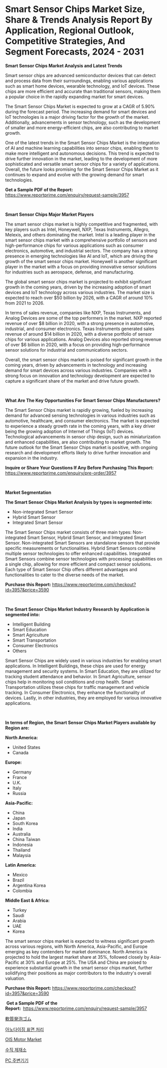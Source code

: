 <p><h1>Smart Sensor Chips Market Size, Share & Trends Analysis Report By Application, Regional Outlook, Competitive Strategies, And Segment Forecasts, 2024 - 2031</h1></p><p><strong>Smart Sensor Chips Market Analysis and Latest Trends</strong></p>
<p><p>Smart sensor chips are advanced semiconductor devices that can detect and process data from their surroundings, enabling various applications such as smart home devices, wearable technology, and IoT devices. These chips are more efficient and accurate than traditional sensors, making them a popular choice in the rapidly expanding market for smart devices.</p><p>The Smart Sensor Chips Market is expected to grow at a CAGR of 5.90% during the forecast period. The increasing demand for smart devices and IoT technologies is a major driving factor for the growth of the market. Additionally, advancements in sensor technology, such as the development of smaller and more energy-efficient chips, are also contributing to market growth.</p><p>One of the latest trends in the Smart Sensor Chips Market is the integration of AI and machine learning capabilities into sensor chips, enabling them to make more intelligent and autonomous decisions. This trend is expected to drive further innovation in the market, leading to the development of more sophisticated and versatile smart sensor chips for a variety of applications. Overall, the future looks promising for the Smart Sensor Chips Market as it continues to expand and evolve with the growing demand for smart technologies.</p></p>
<p><strong>Get a Sample PDF of the Report:&nbsp;</strong> <a href="https://www.reportprime.com/enquiry/request-sample/3957">https://www.reportprime.com/enquiry/request-sample/3957</a></p>
<p>&nbsp;</p>
<p><strong>Smart Sensor Chips Major Market Players</strong></p>
<p><p>The smart sensor chips market is highly competitive and fragmented, with key players such as Intel, Honeywell, NXP, Texas Instruments, Allegro, Melexis, and others dominating the market. Intel is a leading player in the smart sensor chips market with a comprehensive portfolio of sensors and high-performance chips for various applications such as consumer electronics, automotive, and industrial sectors. The company has a strong presence in emerging technologies like AI and IoT, which are driving the growth of the smart sensor chips market. Honeywell is another significant player in the market with a focus on providing innovative sensor solutions for industries such as aerospace, defense, and manufacturing. </p><p>The global smart sensor chips market is projected to exhibit significant growth in the coming years, driven by the increasing adoption of smart devices and IoT technology across various industries. The market size is expected to reach over $50 billion by 2026, with a CAGR of around 10% from 2021 to 2026.</p><p>In terms of sales revenue, companies like NXP, Texas Instruments, and Analog Devices are some of the top performers in the market. NXP reported revenue of over $8 billion in 2020, with a strong presence in automotive, industrial, and consumer electronics. Texas Instruments generated sales revenue of around $14 billion in 2020, with a diverse portfolio of sensor chips for various applications. Analog Devices also reported strong revenue of over $6 billion in 2020, with a focus on providing high-performance sensor solutions for industrial and communications sectors.</p><p>Overall, the smart sensor chips market is poised for significant growth in the coming years, driven by advancements in technology and increasing demand for smart devices across various industries. Companies with a strong focus on innovation and technology development are expected to capture a significant share of the market and drive future growth.</p></p>
<p>&nbsp;</p>
<p><strong>What Are The Key Opportunities For Smart Sensor Chips Manufacturers?</strong></p>
<p><p>The Smart Sensor Chips market is rapidly growing, fueled by increasing demand for advanced sensing technologies in various industries such as automotive, healthcare, and consumer electronics. The market is expected to experience a steady growth rate in the coming years, with a key driver being the growing adoption of Internet of Things (IoT) devices. Technological advancements in sensor chip design, such as miniaturization and enhanced capabilities, are also contributing to market growth. The future outlook for the Smart Sensor Chips market is positive, with ongoing research and development efforts likely to drive further innovation and expansion in the industry.</p></p>
<p><strong>Inquire or Share Your Questions If Any Before Purchasing This Report:</strong> <a href="https://www.reportprime.com/enquiry/pre-order/3957">https://www.reportprime.com/enquiry/pre-order/3957</a></p>
<p>&nbsp;</p>
<p><strong>Market Segmentation</strong></p>
<p><strong>The Smart Sensor Chips Market Analysis by types is segmented into:</strong></p>
<p><ul><li>Non-integrated Smart Sensor</li><li>Hybrid Smart Sensor</li><li>Integrated Smart Sensor</li></ul></p>
<p><p>The Smart Sensor Chips market consists of three main types: Non-integrated Smart Sensor, Hybrid Smart Sensor, and Integrated Smart Sensor. Non-integrated Smart Sensors are standalone sensors that provide specific measurements or functionalities. Hybrid Smart Sensors combine multiple sensor technologies to offer enhanced capabilities. Integrated Smart Sensors combine sensor technologies with processing capabilities on a single chip, allowing for more efficient and compact sensor solutions. Each type of Smart Sensor Chip offers different advantages and functionalities to cater to the diverse needs of the market.</p></p>
<p><strong>Purchase this Report:&nbsp;</strong><a href="https://www.reportprime.com/checkout?id=3957&price=3590">https://www.reportprime.com/checkout?id=3957&price=3590</a></p>
<p>&nbsp;</p>
<p><strong>The Smart Sensor Chips Market Industry Research by Application is segmented into:</strong></p>
<p><ul><li>Intelligent Building</li><li>Smart Education</li><li>Smart Agriculture</li><li>Smart Transportation</li><li>Consumer Electronics</li><li>Others</li></ul></p>
<p><p>Smart Sensor Chips are widely used in various industries for enabling smart applications. In Intelligent Buildings, these chips are used for energy management and security systems. In Smart Education, they are utilized for tracking student attendance and behavior. In Smart Agriculture, sensor chips help in monitoring soil conditions and crop health. Smart Transportation utilizes these chips for traffic management and vehicle tracking. In Consumer Electronics, they enhance the functionality of devices. Lastly, in other industries, they are employed for various innovative applications.</p></p>
<p>&nbsp;</p>
<p><strong>In terms of Region, the Smart Sensor Chips Market Players available by Region are:</strong></p>
<p>
    <p> <strong> North America: </strong>
        <ul>
            <li>United States</li>
            <li>Canada</li>
        </ul>
        </p> 
    <p> <strong> Europe: </strong>
        <ul>
            <li>Germany</li>
            <li>France</li>
            <li>U.K.</li>
            <li>Italy</li>
            <li>Russia</li>
        </ul>
        </p> 
    <p> <strong> Asia-Pacific: </strong>
        <ul>
            <li>China</li>
            <li>Japan</li>
            <li>South Korea</li>
            <li>India</li>
            <li>Australia</li>
            <li>China Taiwan</li>
            <li>Indonesia</li>
            <li>Thailand</li>
            <li>Malaysia</li>
        </ul>
        </p> 
    <p> <strong> Latin America: </strong>
        <ul>
            <li>Mexico</li>
            <li>Brazil</li>
            <li>Argentina Korea</li>
            <li>Colombia</li>
        </ul>
        </p> 
    <p> <strong> Middle East & Africa: </strong>
        <ul>
            <li>Turkey</li>
            <li>Saudi</li>
            <li>Arabia</li>
            <li>UAE</li>
            <li>Korea</li>
        </ul>
    </p>
    </p>
<p><p>The smart sensor chips market is expected to witness significant growth across various regions, with North America, Asia-Pacific, and Europe emerging as key contenders for market dominance. North America is projected to hold the largest market share at 35%, followed closely by Asia-Pacific at 30% and Europe at 25%. The USA and China are poised to experience substantial growth in the smart sensor chips market, further solidifying their positions as major contributors to the industry's overall valuation.</p></p>
<p><strong>Purchase this Report: </strong><a href="https://www.reportprime.com/checkout?id=3957&price=3590">https://www.reportprime.com/checkout?id=3957&price=3590</a></p>
<p>&nbsp;<strong>Get a Sample PDF of the Report:&nbsp;&nbsp;</strong><a href="https://www.reportprime.com/enquiry/request-sample/3957">https://www.reportprime.com/enquiry/request-sample/3957</a></p>
<p><strong></strong></p>
<p><p><a href="https://medium.com/@ashleyivingston5656/%E6%9F%94%E8%BB%9F%E6%80%A7%E3%83%95%E3%82%A9%E3%83%BC%E3%83%A0%E3%82%B4%E3%83%A0%E5%B8%82%E5%A0%B4%E3%81%AE%E8%A6%8F%E6%A8%A1%E3%81%A8%E5%B8%82%E5%A0%B4%E5%8B%95%E5%90%91-%E5%AE%8C%E5%85%A8%E3%81%AA%E6%A5%AD%E7%95%8C%E6%A6%82%E8%A6%81-2024%E5%B9%B4%E3%81%8B%E3%82%892031%E5%B9%B4-4821f25f187c">軟質発泡ゴム</a></p><p><a href="https://medium.com/@pyscho67867/%EC%95%A0%EB%85%B8%EB%8B%A4%EC%9D%B4%EC%A7%95-%ED%91%9C%EB%A9%B4-%EC%B2%98%EB%A6%AC-%EC%8B%9C%EC%9E%A5-%EB%B6%84%EC%84%9D-%EA%B8%80%EB%A1%9C%EB%B2%8C-%EC%82%B0%EC%97%85-%EC%A0%84%EB%A7%9D-%EB%B0%8F-%EC%98%88%EC%B8%A1-2024%EB%85%84%EB%B6%80%ED%84%B0-2031%EB%85%84-6f38206da371">아노다이징 표면 처리</a></p><p><a href="https://github.com/AKSHATREPORTPRIME/Market-Research-Report-List-4/blob/main/ois-motor-market.md">OIS Motor Market</a></p><p><a href="https://github.com/rsg307664904/Market-Research-Report-List-1/blob/main/700321513853.md">수직 제재소</a></p><p><a href="https://medium.com/@travisohan56562023/pc-%EC%A3%BC%EB%B3%80%EA%B8%B0%EA%B8%B0-%EC%8B%9C%EC%9E%A5-%EA%B2%BD%EC%9F%81-%EB%B6%84%EC%84%9D-%EC%8B%9C%EC%9E%A5-%EB%8F%99%ED%96%A5-%EB%B0%8F-2031%EB%85%84%EA%B9%8C%EC%A7%80%EC%9D%98-%EC%98%88%EC%B8%A1-99dc1800a4b0">PC 주변기기</a></p></p>